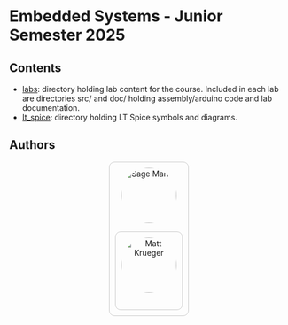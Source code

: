 # Embedded Systems - Junior Semester 2025

## Contents
- [labs](https://github.com/mattnkrueger/embedded_systems_marks_krueger/tree/main/labs): directory holding lab content for the course. Included in each lab are directories src/ and doc/ holding assembly/arduino code and lab documentation.
- [lt_spice](https://github.com/mattnkrueger/embedded_systems_marks_krueger/tree/main/lt_spice): directory holding LT Spice symbols and diagrams.

## Authors

<div style="display: flex; justify-content: center; gap: 20px; align-items: center;">
  <div style="display: flex; flex-direction: column; align-items: center; text-align: center; border: 1px solid #ccc; padding: 10px; border-radius: 10px;">
    <img src="" alt="Sage Marks" style="width: 100px; height: 100px; border-radius: 50%; margin-bottom: 10px;">
    <div style="display: flex; flex-direction: column; gap: 5px;">
      <a href="mailto:sage-marks@uiowa.edu">
      <a href="https://www.linkedin.com/in/sage-marks-71a044293/">
  </div>
  <div style="display: flex; flex-direction: column; align-items: center; text-align: center; border: 1px solid #ccc; padding: 10px; border-radius: 10px;">
    <img src="" alt="Matt Krueger" style="width: 100px; height: 100px; border-radius: 50%; margin-bottom: 10px;">
    <div style="display: flex; flex-direction: column; gap: 5px;">
      <a href="mailto:matthew-krueger@uiowa.edu">
      <a href="https://www.linkedin.com/in/sage-marks-71a044293/](https://www.linkedin.com/in/mattnkrueger/">
  </div>
</div>
